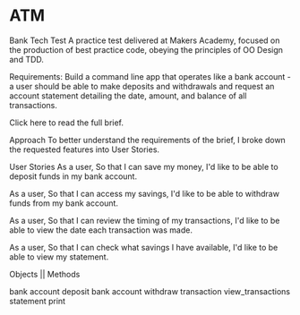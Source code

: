 # ATM

Bank Tech Test
A practice test delivered at Makers Academy, focused on the production of best practice code, obeying the principles of OO Design and TDD.

Requirements:
Build a command line app that operates like a bank account - a user should be able to make deposits and withdrawals and request an account statement detailing the date, amount, and balance of all transactions.

Click here to read the full brief.

Approach
To better understand the requirements of the brief, I broke down the requested features into User Stories.

User Stories
As a user,
So that I can save my money,
I'd like to be able to deposit funds in my bank account.

As a user,
So that I can access my savings,
I'd like to be able to withdraw funds from my bank account.

As a user,
So that I can review the timing of my transactions,
I'd like to be able to view the date each transaction was made.

As a user,
So that I can check what savings I have available,
I'd like to be able to view my statement.


Objects        ||          Methods

bank account               deposit
bank account               withdraw
transaction                view_transactions
statement                  print